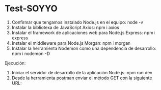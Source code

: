 # Test-SOYYO

1. Confirmar que tengamos instalado Node.js en el equipo: node -v
2. Instalar la bibliotexa de JavaScript Axios: npm i axios
3. Instalar el framework de aplicaciones web para Node.js Express: npm i express
4. Instalar el middleware para Node.js Morgan: npm i morgan
5. Instalar la herramienta Nodemon como una dependencia de desarrollo: npm i nodemon -D

Ejecución:

1. Iniciar el servidor de desarrollo de la aplicación Node.js: npm run dev
2. Desde la herramienta postman enviar el método GET con la siguiente URL:
